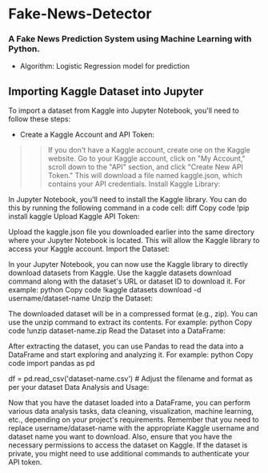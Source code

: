 # Fake-News-Detector
### A Fake News Prediction System using Machine Learning with Python.
- Algorithm: Logistic Regression model for prediction

## Importing Kaggle Dataset into Jupyter

To import a dataset from Kaggle into Jupyter Notebook, you'll need to follow these steps:

- Create a Kaggle Account and API Token:

>> If you don't have a Kaggle account, create one on the Kaggle website.
Go to your Kaggle account, click on "My Account," scroll down to the "API" section, and click "Create New API Token." This will download a file named kaggle.json, which contains your API credentials.
Install Kaggle Library:

In Jupyter Notebook, you'll need to install the Kaggle library. You can do this by running the following command in a code cell:
diff
Copy code
!pip install kaggle
Upload Kaggle API Token:

Upload the kaggle.json file you downloaded earlier into the same directory where your Jupyter Notebook is located. This will allow the Kaggle library to access your Kaggle account.
Import the Dataset:

In your Jupyter Notebook, you can now use the Kaggle library to directly download datasets from Kaggle. Use the kaggle datasets download command along with the dataset's URL or dataset ID to download it. For example:
python
Copy code
!kaggle datasets download -d username/dataset-name
Unzip the Dataset:

The downloaded dataset will be in a compressed format (e.g., zip). You can use the unzip command to extract its contents. For example:
python
Copy code
!unzip dataset-name.zip
Read the Dataset into a DataFrame:

After extracting the dataset, you can use Pandas to read the data into a DataFrame and start exploring and analyzing it. For example:
python
Copy code
import pandas as pd

df = pd.read_csv('dataset-name.csv')  # Adjust the filename and format as per your dataset
Data Analysis and Usage:

Now that you have the dataset loaded into a DataFrame, you can perform various data analysis tasks, data cleaning, visualization, machine learning, etc., depending on your project's requirements.
Remember that you need to replace username/dataset-name with the appropriate Kaggle username and dataset name you want to download. Also, ensure that you have the necessary permissions to access the dataset on Kaggle. If the dataset is private, you might need to use additional commands to authenticate your API token.
